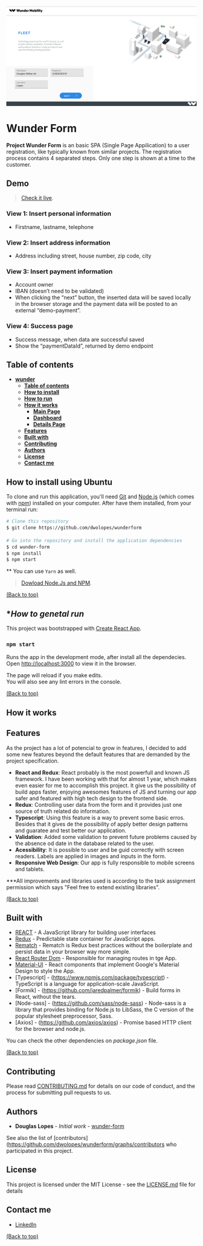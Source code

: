 ![WunderFormScreen](readme-images/first-page.png)
# **Wunder Form**
**Project Wunder Form** is an basic SPA (Single Page Appilication) to a user registration, like typically known from similar projects. The registration process contains 4 separated steps. Only one step is shown at a time to the customer.

## Demo

> [Check it live](https://test-b173f.firebaseapp.com/).

### View 1: Insert personal information
- Firstname, lastname, telephone

### View 2: Insert address information
- Address including street, house number, zip code, city

### View 3: Insert payment information
- Account owner
- IBAN (doesn’t need to be validated)
- When clicking the “next” button, the inserted data will be saved locally in the
browser storage and the payment data will be posted to an external
“demo-payment”.

### View 4: Success page
- Success message, when data are successful saved
- Show the “paymentDataId”, returned by demo endpoint

## **Table of contents**
- [**wunder**](#wunder-fleet)
  - [**Table of contents**](#table-of-contents)
  - [**How to install**](#how-to-install-using-ubuntu)
  - [**How to run**](#How-to-general-run)
  - [**How it works**](#how-it-works)
    - [**Main Page**](#main-page)
    - [**Dashboard**](#dashboard)
    - [**Details Page**](#details-page)
  - [**Features**](#features)
  - [**Built with**](#built-with)
  - [**Contributing**](#contributing)
  - [**Authors**](#authors)
  - [**License**](#license)
  - [**Contact me**](#contact-me)
 

## **How to install using Ubuntu**
To clone and run this application, you'll need [Git](https://git-scm.com/) and [Node.js](https://nodejs.org/en/download/) (which comes with [npm](http://npmjs.com/)) installed on your computer. After have them installed, from your terminal run:

```bash
# Clone this repository
$ git clone https://github.com/dwolopes/wunderform

# Go into the repository and install the application dependencies
$ cd wunder-form
$ npm install
$ npm start
```
** You can use ```Yarn``` as well.

> [Dowload Node.Js and NPM](https://nodejs.org/en/download/).

[(Back to top)](#wunder-fleet)

## **How to genetal run*

This project was bootstrapped with [Create React App](https://github.com/facebook/create-react-app).

### `npm start`

Runs the app in the development mode, after install all the dependecies.<br>
Open [http://localhost:3000](http://localhost:3000) to view it in the browser.

The page will reload if you make edits.<br>
You will also see any lint errors in the console.

[(Back to top)](#wunder-fleet)


## **How it works**

## **Features**
As the project has a lot of potencial to grow in features, I decided to add some new features beyond the default features that are demanded by the project specification.
- **React and Redux**: React probably is the most powerfull and known JS framework. I have been working with that for almost 1 year, which makes even easier for me to accomplish this project. It give us the possibility of build apps faster, enjoying awesomes features of JS and turning our app safer and featured with high tech design to the frontend side.
- **Redux**: Controlling user data from the form and it provides just one source of truth related do information. 
- **Typescript**: Using this feature is a way to prevent some basic erros. Besides that it gives de the possibility of apply better design patterns and guaratee and test better our application.
- **Validation**: Added some validation to prevent future problems caused by the absence od date in the database related to the user.
- **Acessibility**: It is possible to user and be guid correctly with screen readers. Labels are applied in images and inputs in the form.
- **Responsive Web Design**: Our app is fully responsible to mobile screens and tablets.

***All improvements and libraries used is according to the task assignment permission which says "Feel free to extend existing libraries".


[(Back to top)](#wunder-fleet)

## **Built with**
- [REACT](https://reactjs.org/) - A JavaScript library for building user interfaces
- [Redux](https://github.com/reduxjs/redux/) - Predictable state container for JavaScript apps.
- [Rematch](https://github.com/rematch/rematch) - Rematch is Redux best practices without the boilerplate and persist data in your browser way more simple.
- [React Router Dom](https://github.com/ReactTraining/react-router/tree/master/packages/react-router-dom) - Responsible for managing routes in tge App.
- [Material-UI](https://material-ui.com/) - React components that implement Google's Material Design to style the App.
- [Typescript] - (https://www.npmjs.com/package/typescript) - TypeScript is a language for application-scale JavaScript.
- [Formik] - (https://github.com/jaredpalmer/formik) - Build forms in React, without the tears.
- [Node-sass] - (https://github.com/sass/node-sass) - Node-sass is a library that provides binding for Node.js to LibSass, the C version of the popular stylesheet preprocessor, Sass.
- [Axios] - (https://github.com/axios/axios) - Promise based HTTP client for the browser and node.js.

You can check the other dependencies on _package.json_ file.

[(Back to top)](#wunder-fleet)


## **Contributing**

Please read [CONTRIBUTING.md](CONTRIBUTING.md) for details on our code of conduct, and the process for submitting pull requests to us.

## **Authors**

* **Douglas Lopes** - *Initial work* - [wunder-form](https://github.com/dwolopes/wunderform)

See also the list of [contributors](https://github.com/dwolopes/wunderform/graphs/contributors who participated in this project.

## **License**

This project is licensed under the MIT License - see the [LICENSE.md](LICENSE.md) file for details

## **Contact me**

- [LinkedIn](https://www.linkedin.com/in/dwolopes/)

[(Back to top)](#wunder-fleet)